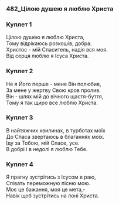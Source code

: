 ### 482_Цілою душею я люблю Христа
### Куплет 1
Цілою душею я люблю Христа, <br/>Тому відрікаюсь розкошів, добра.<br/>Христос - мій Спаситель, надія вся моя. <br/>Від серця люблю я Ісуса Христа.
### Куплет 2
Не я Його перше - мене Він полюбив, <br/>За мене у жертву Свою кров пролив. <br/>Він - шлях мій до вічного щастя-буття, <br/>Тому я так щиро все люблю Христа.
### Куплет 3
В найтяжчих хвилинах, в турботах моїх <br/>До Спаса звертаюсь в благаннях моїх. <br/>Іду за Тобою, мій Спасе, усе. <br/>В добрі і в недолі я люблю Тебе.
### Куплет 4
Я прагну зустрітись з Ісусом в раю, <br/>Співать переможную пісню мою. <br/>Моє це бажання, моя це мета,- <br/>Навік щоб зустрітись на лоні Христа.
